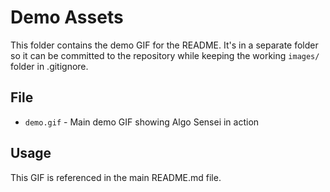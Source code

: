 # Demo Assets

This folder contains the demo GIF for the README. It's in a separate folder so it can be committed to the repository while keeping the working `images/` folder in .gitignore.

## File
- `demo.gif` - Main demo GIF showing Algo Sensei in action

## Usage
This GIF is referenced in the main README.md file.
